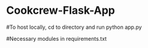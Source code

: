 # Cookcrew-Flask-App

#To host locally, cd to directory and run python app.py

#Necessary modules in requirements.txt
